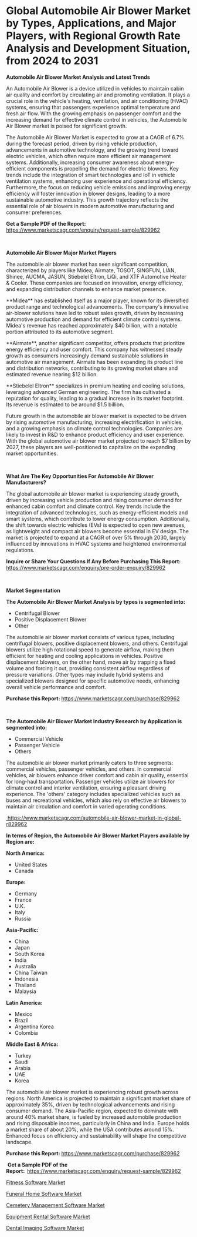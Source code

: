 <p><h1>Global Automobile Air Blower Market by Types, Applications, and Major Players, with Regional Growth Rate Analysis and Development Situation, from 2024 to 2031</h1></p><p><strong>Automobile Air Blower Market Analysis and Latest Trends</strong></p>
<p><p>An Automobile Air Blower is a device utilized in vehicles to maintain cabin air quality and comfort by circulating air and promoting ventilation. It plays a crucial role in the vehicle's heating, ventilation, and air conditioning (HVAC) systems, ensuring that passengers experience optimal temperature and fresh air flow. With the growing emphasis on passenger comfort and the increasing demand for effective climate control in vehicles, the Automobile Air Blower market is poised for significant growth.</p><p>The Automobile Air Blower Market is expected to grow at a CAGR of 6.7% during the forecast period, driven by rising vehicle production, advancements in automotive technology, and the growing trend toward electric vehicles, which often require more efficient air management systems. Additionally, increasing consumer awareness about energy-efficient components is propelling the demand for electric blowers. Key trends include the integration of smart technologies and IoT in vehicle ventilation systems, enhancing user experience and operational efficiency. Furthermore, the focus on reducing vehicle emissions and improving energy efficiency will foster innovation in blower designs, leading to a more sustainable automotive industry. This growth trajectory reflects the essential role of air blowers in modern automotive manufacturing and consumer preferences.</p></p>
<p><strong>Get a Sample PDF of the Report:&nbsp;</strong> <a href="https://www.marketscagr.com/enquiry/request-sample/829962?utm_campaign=1339&utm_medium=2&utm_source=Github&utm_content=ia&utm_term=08102024&utm_id=automobile-air-blower">https://www.marketscagr.com/enquiry/request-sample/829962</a></p>
<p>&nbsp;</p>
<p><strong>Automobile Air Blower Major Market Players</strong></p>
<p><p>The automobile air blower market has seen significant competition, characterized by players like Midea, Airmate, TOSOT, SINGFUN, LIAN, Shinee, AUCMA, JASUN, Stiebelel Eltron, LiQi, and XTF Automotive Heater & Cooler. These companies are focused on innovation, energy efficiency, and expanding distribution channels to enhance market presence.</p><p>**Midea** has established itself as a major player, known for its diversified product range and technological advancements. The company's innovative air-blower solutions have led to robust sales growth, driven by increasing automotive production and demand for efficient climate control systems. Midea's revenue has reached approximately $40 billion, with a notable portion attributed to its automotive segment.</p><p>**Airmate**, another significant competitor, offers products that prioritize energy efficiency and user comfort. This company has witnessed steady growth as consumers increasingly demand sustainable solutions in automotive air management. Airmate has been expanding its product line and distribution networks, contributing to its growing market share and estimated revenue nearing $12 billion.</p><p>**Stiebelel Eltron** specializes in premium heating and cooling solutions, leveraging advanced German engineering. The firm has cultivated a reputation for quality, leading to a gradual increase in its market footprint. Its revenue is estimated to be around $1.5 billion.</p><p>Future growth in the automobile air blower market is expected to be driven by rising automotive manufacturing, increasing electrification in vehicles, and a growing emphasis on climate control technologies. Companies are likely to invest in R&D to enhance product efficiency and user experience. With the global automotive air blower market projected to reach $7 billion by 2027, these players are well-positioned to capitalize on the expanding market opportunities.</p></p>
<p>&nbsp;</p>
<p><strong>What Are The Key Opportunities For Automobile Air Blower Manufacturers?</strong></p>
<p><p>The global automobile air blower market is experiencing steady growth, driven by increasing vehicle production and rising consumer demand for enhanced cabin comfort and climate control. Key trends include the integration of advanced technologies, such as energy-efficient models and smart systems, which contribute to lower energy consumption. Additionally, the shift towards electric vehicles (EVs) is expected to open new avenues, as lightweight and compact air blowers become essential in EV design. The market is projected to expand at a CAGR of over 5% through 2030, largely influenced by innovations in HVAC systems and heightened environmental regulations.</p></p>
<p><strong>Inquire or Share Your Questions If Any Before Purchasing This Report:</strong> <a href="https://www.marketscagr.com/enquiry/pre-order-enquiry/829962?utm_campaign=1339&utm_medium=2&utm_source=Github&utm_content=ia&utm_term=08102024&utm_id=automobile-air-blower">https://www.marketscagr.com/enquiry/pre-order-enquiry/829962</a></p>
<p>&nbsp;</p>
<p><strong>Market Segmentation</strong></p>
<p><strong>The Automobile Air Blower Market Analysis by types is segmented into:</strong></p>
<p><ul><li>Centrifugal Blower</li><li>Positive Displacement Blower</li><li>Other</li></ul></p>
<p><p>The automobile air blower market consists of various types, including centrifugal blowers, positive displacement blowers, and others. Centrifugal blowers utilize high rotational speed to generate airflow, making them efficient for heating and cooling applications in vehicles. Positive displacement blowers, on the other hand, move air by trapping a fixed volume and forcing it out, providing consistent airflow regardless of pressure variations. Other types may include hybrid systems and specialized blowers designed for specific automotive needs, enhancing overall vehicle performance and comfort.</p></p>
<p><strong>Purchase this Report:&nbsp;</strong><a href="https://www.marketscagr.com/purchase/829962?utm_campaign=1339&utm_medium=2&utm_source=Github&utm_content=ia&utm_term=08102024&utm_id=automobile-air-blower">https://www.marketscagr.com/purchase/829962</a></p>
<p>&nbsp;</p>
<p><strong>The Automobile Air Blower Market Industry Research by Application is segmented into:</strong></p>
<p><ul><li>Commercial Vehicle</li><li>Passenger Vehicle</li><li>Others</li></ul></p>
<p><p>The automobile air blower market primarily caters to three segments: commercial vehicles, passenger vehicles, and others. In commercial vehicles, air blowers enhance driver comfort and cabin air quality, essential for long-haul transportation. Passenger vehicles utilize air blowers for climate control and interior ventilation, ensuring a pleasant driving experience. The 'others' category includes specialized vehicles such as buses and recreational vehicles, which also rely on effective air blowers to maintain air circulation and comfort in varied operating conditions.</p></p>
<p><a href="https://www.marketscagr.com/automobile-air-blower-market-in-global-r829962?utm_campaign=1339&utm_medium=2&utm_source=Github&utm_content=ia&utm_term=08102024&utm_id=automobile-air-blower">&nbsp;https://www.marketscagr.com/automobile-air-blower-market-in-global-r829962</a></p>
<p><strong>In terms of Region, the Automobile Air Blower Market Players available by Region are:</strong></p>
<p>
    <p> <strong> North America: </strong>
        <ul>
            <li>United States</li>
            <li>Canada</li>
        </ul>
        </p> 
    <p> <strong> Europe: </strong>
        <ul>
            <li>Germany</li>
            <li>France</li>
            <li>U.K.</li>
            <li>Italy</li>
            <li>Russia</li>
        </ul>
        </p> 
    <p> <strong> Asia-Pacific: </strong>
        <ul>
            <li>China</li>
            <li>Japan</li>
            <li>South Korea</li>
            <li>India</li>
            <li>Australia</li>
            <li>China Taiwan</li>
            <li>Indonesia</li>
            <li>Thailand</li>
            <li>Malaysia</li>
        </ul>
        </p> 
    <p> <strong> Latin America: </strong>
        <ul>
            <li>Mexico</li>
            <li>Brazil</li>
            <li>Argentina Korea</li>
            <li>Colombia</li>
        </ul>
        </p> 
    <p> <strong> Middle East & Africa: </strong>
        <ul>
            <li>Turkey</li>
            <li>Saudi</li>
            <li>Arabia</li>
            <li>UAE</li>
            <li>Korea</li>
        </ul>
    </p>
    </p>
<p><p>The automobile air blower market is experiencing robust growth across regions. North America is projected to maintain a significant market share of approximately 35%, driven by technological advancements and rising consumer demand. The Asia-Pacific region, expected to dominate with around 40% market share, is fueled by increased automobile production and rising disposable incomes, particularly in China and India. Europe holds a market share of about 20%, while the USA contributes around 15%. Enhanced focus on efficiency and sustainability will shape the competitive landscape.</p></p>
<p><strong>Purchase this Report: </strong><a href="https://www.marketscagr.com/purchase/829962?utm_campaign=1339&utm_medium=2&utm_source=Github&utm_content=ia&utm_term=08102024&utm_id=automobile-air-blower">https://www.marketscagr.com/purchase/829962</a></p>
<p>&nbsp;<strong>Get a Sample PDF of the Report:&nbsp;&nbsp;</strong><a href="https://www.marketscagr.com/enquiry/request-sample/829962?utm_campaign=1339&utm_medium=2&utm_source=Github&utm_content=ia&utm_term=08102024&utm_id=automobile-air-blower">https://www.marketscagr.com/enquiry/request-sample/829962</a></p>
<p><strong></strong></p>
<p><p><a href="https://www.linkedin.com/pulse/unlocking-growth-potential-strategic-analysis-fitness-software-iqcxe?utm_campaign=1339&utm_medium=2&utm_source=Github&utm_content=ia&utm_term=08102024&utm_id=automobile-air-blower">Fitness Software Market</a></p><p><a href="https://www.linkedin.com/pulse/investment-opportunities-funeral-home-software-sector-risk-analysis-2yzme?utm_campaign=1339&utm_medium=2&utm_source=Github&utm_content=ia&utm_term=08102024&utm_id=automobile-air-blower">Funeral Home Software Market</a></p><p><a href="https://www.linkedin.com/pulse/cemetery-management-software-market-maturity-analysis-regional-pjgse?utm_campaign=1339&utm_medium=2&utm_source=Github&utm_content=ia&utm_term=08102024&utm_id=automobile-air-blower">Cemetery Management Software Market</a></p><p><a href="https://www.linkedin.com/pulse/in-depth-analysis-global-equipment-rental-software-market-omhje?utm_campaign=1339&utm_medium=2&utm_source=Github&utm_content=ia&utm_term=08102024&utm_id=automobile-air-blower">Equipment Rental Software Market</a></p><p><a href="https://www.linkedin.com/pulse/opportunities-challenges-dental-imaging-software-market-oaoje?utm_campaign=1339&utm_medium=2&utm_source=Github&utm_content=ia&utm_term=08102024&utm_id=automobile-air-blower">Dental Imaging Software Market</a></p></p>